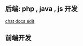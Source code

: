 ## 后端:  php , java , js 开发
  <a href="/acg"> chat docs </a> <a href="https://github.com/wuji977746075/acg/edit/gh-pages/index.md"> edit</a>
## 前端开发